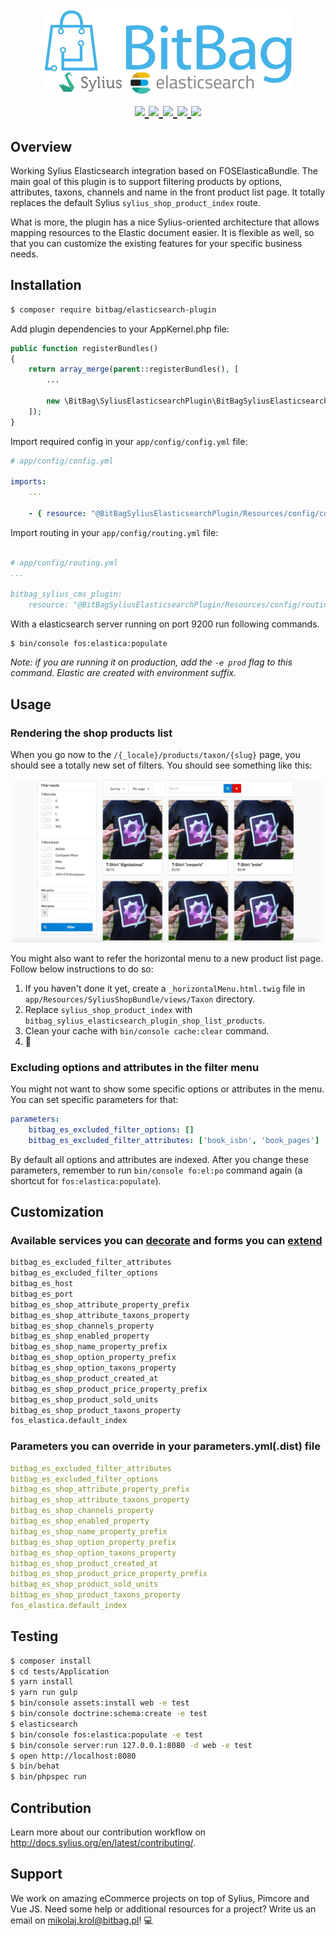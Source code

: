<h1 align="center">
    <a href="http://bitbag.shop" target="_blank">
        <img src="https://raw.githubusercontent.com/bitbager/BitBagCommerceAssets/master/SyliusElasticsearchPlugin.png" />
    </a>
    <br />
    <a href="https://packagist.org/packages/bitbag/elasticsearch-plugin" title="License" target="_blank">
        <img src="https://img.shields.io/packagist/l/bitbag/elasticsearch-plugin.svg" />
    </a>
    <a href="https://packagist.org/packages/bitbag/elasticsearch-plugin" title="Version" target="_blank">
        <img src="https://img.shields.io/packagist/v/bitbag/elasticsearch-plugin.svg" />
    </a>
    <a href="http://travis-ci.org/BitBagCommerce/SyliusElasticsearchPlugin" title="Build status" target="_blank">
        <img src="https://img.shields.io/travis/BitBagCommerce/SyliusElasticsearchPlugin/master.svg" />
    </a>
    <a href="https://scrutinizer-ci.com/g/BitBagCommerce/SyliusElasticsearchPlugin/" title="Scrutinizer" target="_blank">
        <img src="https://img.shields.io/scrutinizer/g/BitBagCommerce/SyliusElasticsearchPlugin.svg" />
    </a>
    <a href="https://packagist.org/packages/bitbag/elasticsearch-plugin" title="Total Downloads" target="_blank">
        <img src="https://poser.pugx.org/bitbag/elasticsearch-plugin/downloads" />
    </a>
</h1>

## Overview

Working Sylius Elasticsearch integration based on FOSElasticaBundle. The main goal of this plugin is to support filtering products by 
options, attributes, taxons, channels and name in the front product list page. It totally replaces the default Sylius `sylius_shop_product_index`
route.

What is more, the plugin has a nice Sylius-oriented architecture that allows mapping resources to the Elastic document easier. It is flexible as well,
so that you can customize the existing features for your specific business needs.   

## Installation
```bash
$ composer require bitbag/elasticsearch-plugin
```
    
Add plugin dependencies to your AppKernel.php file:
```php
public function registerBundles()
{
    return array_merge(parent::registerBundles(), [
        ...
        
        new \BitBag\SyliusElasticsearchPlugin\BitBagSyliusElasticsearchPlugin(),
    ]);
}
```

Import required config in your `app/config/config.yml` file:

```yaml
# app/config/config.yml

imports:
    ...
    
    - { resource: "@BitBagSyliusElasticsearchPlugin/Resources/config/config.yml" }
```

Import routing in your `app/config/routing.yml` file:

```yaml

# app/config/routing.yml
...

bitbag_sylius_cms_plugin:
    resource: "@BitBagSyliusElasticsearchPlugin/Resources/config/routing.yml"
```

With a elasticsearch server running on port 9200 run following commands. 
```
$ bin/console fos:elastica:populate
```

*Note: if you are running it on production, add the `-e prod` flag to this command. Elastic are created with environment suffix.*

## Usage

### Rendering the shop products list

When you go now to the `/{_locale}/products/taxon/{slug}` page, you should see a totally new set of filters. You should see something like this:

<div align="center">
    <img src="https://raw.githubusercontent.com/bitbager/BitBagCommerceAssets/master/BitBagElasticesearchProductIndex.jpg" />
</div>


You might also want to refer the horizontal menu to a new product list page. Follow below instructions to do so:

1. If you haven't done it yet, create a `_horizontalMenu.html.twig` file in `app/Resources/SyliusShopBundle/views/Taxon` directory.
2. Replace `sylius_shop_product_index` with `bitbag_sylius_elasticsearch_plugin_shop_list_products`.
3. Clean your cache with `bin/console cache:clear` command.
4. :tada:

### Excluding options and attributes in the filter menu

You might not want to show some specific options or attributes in the menu. You can set specific parameters for that:

```yml
parameters:
    bitbag_es_excluded_filter_options: []
    bitbag_es_excluded_filter_attributes: ['book_isbn', 'book_pages']
```

By default all options and attributes are indexed. After you change these parameters, remember to run `bin/console fo:el:po` command again
(a shortcut for `fos:elastica:populate`).


## Customization

### Available services you can [decorate](https://symfony.com/doc/current/service_container/service_decoration.html) and forms you can [extend](http://symfony.com/doc/current/form/create_form_type_extension.html)

```bash
bitbag_es_excluded_filter_attributes                                      ["book_isbn","book_pages"]
bitbag_es_excluded_filter_options                                         []                        
bitbag_es_host                                                            localhost                 
bitbag_es_port                                                            9200                      
bitbag_es_shop_attribute_property_prefix                                  attribute                 
bitbag_es_shop_attribute_taxons_property                                  attribute_taxons          
bitbag_es_shop_channels_property                                          channels                  
bitbag_es_shop_enabled_property                                           enabled                   
bitbag_es_shop_name_property_prefix                                       name                      
bitbag_es_shop_option_property_prefix                                     option                    
bitbag_es_shop_option_taxons_property                                     option_taxons             
bitbag_es_shop_product_created_at                                         product_created_at        
bitbag_es_shop_product_price_property_prefix                              price                     
bitbag_es_shop_product_sold_units                                         sold_units                
bitbag_es_shop_product_taxons_property                                    product_taxons            
fos_elastica.default_index                                                bitbag_shop_product
```

### Parameters you can override in your parameters.yml(.dist) file

```yml
bitbag_es_excluded_filter_attributes                                      []                                                                                                  
bitbag_es_excluded_filter_options                                         []                                                                                                                          
bitbag_es_shop_attribute_property_prefix                                  attribute                                                                                                                   
bitbag_es_shop_attribute_taxons_property                                  attribute_taxons                                                                                                            
bitbag_es_shop_channels_property                                          channels                                                                                                                    
bitbag_es_shop_enabled_property                                           enabled                                                                                                                     
bitbag_es_shop_name_property_prefix                                       name                                                                                                                        
bitbag_es_shop_option_property_prefix                                     option                                                                                                                      
bitbag_es_shop_option_taxons_property                                     option_taxons                                                                                                               
bitbag_es_shop_product_created_at                                         product_created_at                                                                                                          
bitbag_es_shop_product_price_property_prefix                              price                                                                                                                       
bitbag_es_shop_product_sold_units                                         sold_units                                                                                                                  
bitbag_es_shop_product_taxons_property                                    product_taxons                                                                                                              
fos_elastica.default_index                                                bitbag_shop_product    
```

## Testing
```bash
$ composer install
$ cd tests/Application
$ yarn install
$ yarn run gulp
$ bin/console assets:install web -e test
$ bin/console doctrine:schema:create -e test
$ elasticsearch 
$ bin/console fos:elastica:populate -e test
$ bin/console server:run 127.0.0.1:8080 -d web -e test
$ open http://localhost:8080
$ bin/behat
$ bin/phpspec run
```

## Contribution

Learn more about our contribution workflow on http://docs.sylius.org/en/latest/contributing/.

## Support

We work on amazing eCommerce projects on top of Sylius, Pimcore and Vue JS. Need some help or additional resources for a project?
Write us an email on mikolaj.krol@bitbag.pl! :computer:
